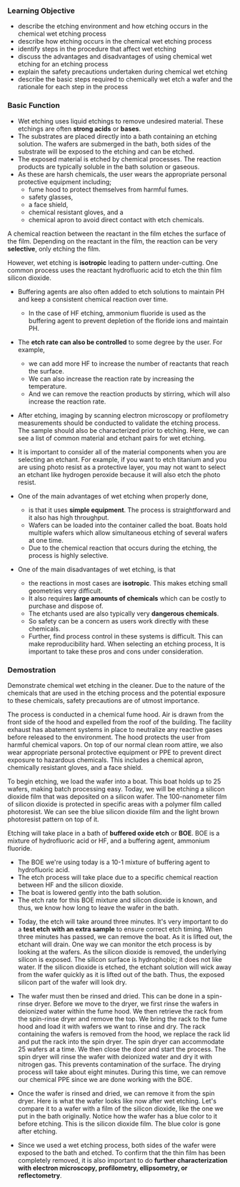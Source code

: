 ### Learning Objective

- describe the etching environment and how etching occurs in the chemical wet etching process
- describe how etching occurs in the chemical wet etching process
- identify steps in the procedure that affect wet etching
- discuss the advantages and disadvantages of using chemical wet etching for an etching process
- explain the safety precautions undertaken during chemical wet etching
- describe the basic steps required to chemically wet etch a wafer and the rationale for each step in the process
### Basic Function
* Wet etching uses liquid etchings to remove undesired material. These etchings are often __strong acids__ or __bases__. 
* The substrates are placed directly into a bath containing an etching solution. The wafers are submerged in the bath, both sides of the substrate will be exposed to the etching and can be etched. 
* The exposed material is etched by chemical processes. The reaction products are typically soluble in the bath solution or gaseous. 
* As these are harsh chemicals, the user wears the appropriate personal protective equipment including; 
  + fume hood to protect themselves from harmful fumes. 
  + safety glasses, 
  + a face shield, 
  + chemical resistant gloves, and a 
  + chemical apron to avoid direct contact with etch chemicals. 
  
A chemical reaction between the reactant in the film etches the surface of the film. 
Depending on the reactant in the film, the reaction can be very __selective__, only etching the film. 

However, wet etching is __isotropic__ leading to pattern under-cutting. One common process uses the reactant hydrofluoric acid to etch the thin film silicon dioxide. 

* Buffering agents are also often added to etch solutions to maintain PH and keep a consistent chemical reaction over time. 
  + In the case of HF etching, ammonium fluoride is used as the buffering agent to prevent depletion of the floride ions and maintain PH. 

* The __etch rate can also be controlled__ to some degree by the user. For example, 
  + we can add more HF to increase the number of reactants that reach the surface. 
  + We can also increase the reaction rate by increasing the temperature. 
  + And we can remove the reaction products by stirring, which will also increase the reaction rate. 

* After etching, imaging by scanning electron microscopy or profilometry measurements should be conducted to validate the etching process. The sample should also be characterized prior to etching. 
Here, we can see a list of common material and etchant pairs for wet etching.
* It is important to consider all of the material components when you are selecting an etchant. 
For example, if you want to etch titanium and you are using photo resist as a protective layer, you may not want to select an etchant like hydrogen peroxide because it will also etch the photo resist. 
* One of the main advantages of wet etching when properly done, 
  + is that it uses __simple equipment__. The process is straightforward and it also has high throughput. 
  + Wafers can be loaded into the container called the boat. Boats hold multiple wafers which allow simultaneous etching of several wafers at one time. 
  + Due to the chemical reaction that occurs during the etching, the process is highly selective. 
* One of the main disadvantages of wet etching, is that 
  + the reactions in most cases are __isotropic__. This makes etching small geometries very difficult. 
  + It also requires __large amounts of chemicals__ which can be costly to purchase and dispose of. 
  + The etchants used are also typically very __dangerous chemicals__. 
  + So safety can be a concern as users work directly with these chemicals. 
  + Further, find process control in these systems is difficult. This can make reproducibility hard. 
When selecting an etching process, It is important to take these pros and cons under consideration.

### Demostration
Demonstrate chemical wet etching in the cleaner. Due to the nature of the chemicals that are used in the etching process and the potential exposure to these chemicals, safety precautions are of utmost importance. 

The process is conducted in a chemical fume hood. Air is drawn from the front side of the hood and expelled from the roof of the building. The facility exhaust has abatement systems in place to neutralize any reactive gases before released to the environment. The hood protects the user from harmful chemical vapors. On top of our normal clean room attire, we also wear appropriate personal protective equipment or PPE to prevent direct exposure to hazardous chemicals. This includes a chemical apron, chemically resistant gloves, and a face shield. 

To begin etching, we load the wafer into a boat. This boat holds up to 25 wafers, making batch processing easy. Today, we will be etching a silicon dioxide film that was deposited on a silicon wafer. The 100-nanometer film of silicon dioxide is protected in specific areas with a polymer film called photoresist. We can see the blue silicon dioxide film and the light brown photoresist pattern on top of it. 

Etching will take place in a bath of __buffered oxide etch__ or __BOE__. BOE is a mixture of hydrofluoric acid or HF, and a buffering agent, ammonium fluoride. 
  + The BOE we're using today is a 10-1 mixture of buffering agent to hydrofluoric acid. 
  + The etch process will take place due to a specific chemical reaction between HF and the silicon dioxide. 
  + The boat is lowered gently into the bath solution. 
  + The etch rate for this BOE mixture and silicon dioxide is known, and thus, we know how long to leave the wafer in the bath. 
* Today, the etch will take around three minutes. It's very important to do a __test etch with an extra sample__ to ensure correct etch timing. When three minutes has passed, we can remove the boat. As it is lifted out, the etchant will drain. One way we can monitor the etch process is by looking at the wafers. As the silicon dioxide is removed, the underlying silicon is exposed. 
The silicon surface is hydrophobic; it does not like water. If the silicon dioxide is etched, the etchant solution will wick away from the wafer quickly as it is lifted out of the bath. Thus, the exposed silicon part of the wafer will look dry. 

* The wafer must then be rinsed and dried. This can be done in a spin-rinse dryer. Before we move to the dryer, we first rinse the wafers in deionized water within the fume hood. We then retrieve the rack from the spin-rinse dryer and remove the top. We bring the rack to the fume hood and load it with wafers we want to rinse and dry. The rack containing the wafers is removed from the hood, we replace the rack lid and put the rack into the spin dryer. The spin dryer can accommodate 25 wafers at a time. We then close the door and start the process. The spin dryer will rinse the wafer with deionized water and dry it with nitrogen gas. This prevents contamination of the surface. The drying process will take about eight minutes. During this time, we can remove our chemical PPE since we are done working with the BOE. 

* Once the wafer is rinsed and dried, we can remove it from the spin dryer. Here is what the wafer looks like now after wet etching. Let's compare it to a wafer with a film of the silicon dioxide, like the one we put in the bath originally. Notice how the wafer has a blue color to it before etching. This is the silicon dioxide film. The blue color is gone after etching. 

* Since we used a wet etching process, both sides of the wafer were exposed to the bath and etched. 
To confirm that the thin film has been completely removed, it is also important to do __further characterization with electron microscopy, profilometry, ellipsometry, or reflectometry__. 
